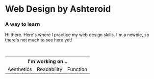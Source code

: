 <!DOCTYPE html>
<html>
  <body>
    <h1>Web Design by Ashteroid</h1>
    <h3>A way to learn</h3>
    <p>Hi there. Here's where I practice my web design skills. I'm a newbie, so there's not much to see here yet!</p><br>
    <table>
        <th colspan="3">I'm working on...</th>
        <tr>
          <td>Aesthetics </td>
          <td>Readability </td>
          <td>Function</td>
        </tr>
    </table>
  </body>
</html>
